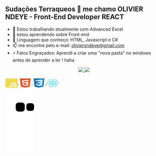 ## Sudações Terraqueos 🖖 me chamo OLIVIER NDEYE - Front-End Developer REACT 

- 🔭 Estou trabalhando atualmente com Advanced Excel
- 🌱 estou aprendendo sobre Front-end
- 🌱 Linguagem que conheço: HTML, Javascript e C#
- 📫 me encontre pelo e-mail: oliviersndeye@gmail.com
- ⚡ Fatos Engraçados: Aprendi a criar uma "nova pasta" no windows antes de aprender a ler ! haha

<div align="center">
  <a href="https://github.com/OlivierNdeye">
  <img height="180em" src="https://github-readme-stats.vercel.app/api?username=olivierndeye&show_icons=true&theme=dracula&include_all_commits=true&count_private=true"/>
  <img height="180em" src="https://github-readme-stats.vercel.app/api/top-langs/?username=olivierndeye&layout=compact&langs_count=7&theme=dracula"/>
</div>

  <div style="display: inline_block"><br>
  <img align="center" alt="Olie-Js" height="30" width="40" src="https://raw.githubusercontent.com/devicons/devicon/master/icons/javascript/javascript-plain.svg">
  <img align="center" alt="Olie-HTML" height="30" width="40" src="https://raw.githubusercontent.com/devicons/devicon/master/icons/html5/html5-original.svg">
  <img align="center" alt="Olie-CSS" height="30" width="40" src="https://raw.githubusercontent.com/devicons/devicon/master/icons/css3/css3-original.svg">
  <img align="center" alt="Olie-react" height="30" width="40" src="https://raw.githubusercontent.com/devicons/devicon/master/icons/react/react-original.svg">    
  </div>
 
  ![Snake animation](https://github.com/olivierndeye/olivierndeye/blob/output/github-contribution-grid-snake.svg)
  
